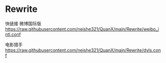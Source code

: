# Rewrite

快链接
微博国际版 
https://raw.githubusercontent.com/neishe321/QuanX/main/Rewrite/weibo_intl.conf

电影猎手
https://raw.githubusercontent.com/neishe321/QuanX/main/Rewrite/dyls.conf


